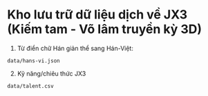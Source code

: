 # Kho lưu trữ dữ liệu dịch về JX3 (Kiếm tam - Võ lâm truyền kỳ 3D)

1. Từ điển chữ Hán giản thể sang Hán-Việt:

 `data/hans-vi.json`

 2. Kỹ năng/chiêu thức JX3

`data/talent.csv`